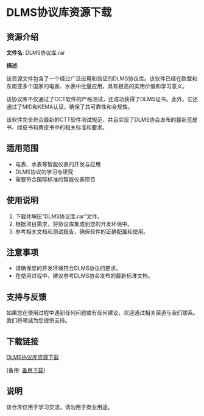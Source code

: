 # DLMS协议库资源下载

## 资源介绍

**文件名**: DLMS协议库.rar

**描述**: 

该资源文件包含了一个经过广泛应用和验证的DLMS协议库。该软件已经在欧盟和东南亚多个国家的电表、水表中批量应用，具有极高的实用价值和学习意义。

该协议库不仅通过了CCT软件的严格测试，还成功获得了DLMS证书。此外，它还通过了MID和KEMA认证，确保了其可靠性和合规性。

该软件完全符合最新的CTT软件测试规范，并且实现了DLMS协会发布的最新蓝皮书、绿皮书和黄皮书中的相关标准和要求。

## 适用范围

- 电表、水表等智能仪表的开发与应用
- DLMS协议的学习与研究
- 需要符合国际标准的智能仪表项目

## 使用说明

1. 下载并解压“DLMS协议库.rar”文件。
2. 根据项目需求，将协议库集成到您的开发环境中。
3. 参考相关文档和测试报告，确保软件的正确配置和使用。

## 注意事项

- 请确保您的开发环境符合DLMS协议的要求。
- 在使用过程中，建议参考DLMS协会发布的最新标准文档。

## 支持与反馈

如果您在使用过程中遇到任何问题或有任何建议，欢迎通过相关渠道与我们联系。我们将竭诚为您提供支持。

## 下载链接
[DLMS协议库资源下载](https://pan.quark.cn/s/5d31ff4ecbd4) 

(备用: [备用下载](https://pan.baidu.com/s/18abVjqOCbb3ThVdhqkVOyw?pwd=1234))

## 说明

该仓库仅用于学习交流，请勿用于商业用途。
